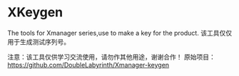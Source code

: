 # XKeygen
The tools for Xmanager series,use to make a key for the product.
该工具仅仅用于生成测试序列号。






注意：该工具仅供学习交流使用，请勿作其他用途，谢谢合作！
原始项目：https://github.com/DoubleLabyrinth/Xmanager-keygen
